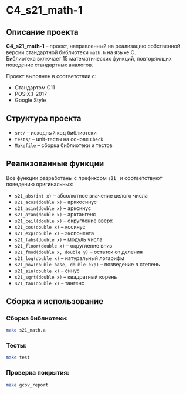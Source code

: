 # C4_s21_math-1

## Описание проекта
**C4_s21_math-1** – проект, направленный на реализацию собственной версии стандартной библиотеки `math.h` на языке C.  
Библиотека включает 15 математических функций, повторяющих поведение стандартных аналогов.  

Проект выполнен в соответствии с:
- Стандартом C11
- POSIX.1-2017
- Google Style

## Структура проекта
- `src/` – исходный код библиотеки
- `tests/` – unit-тесты на основе `Check`
- `Makefile` – сборка библиотеки и тестов

## Реализованные функции
Все функции разработаны с префиксом `s21_` и соответствуют поведению оригинальных:

- `s21_abs(int x)` – абсолютное значение целого числа
- `s21_acos(double x)` – арккосинус
- `s21_asin(double x)` – арксинус
- `s21_atan(double x)` – арктангенс
- `s21_ceil(double x)` – округление вверх
- `s21_cos(double x)` – косинус
- `s21_exp(double x)` – экспонента
- `s21_fabs(double x)` – модуль числа
- `s21_floor(double x)` – округление вниз
- `s21_fmod(double x, double y)` – остаток от деления
- `s21_log(double x)` – натуральный логарифм
- `s21_pow(double base, double exp)` – возведение в степень
- `s21_sin(double x)` – синус
- `s21_sqrt(double x)` – квадратный корень
- `s21_tan(double x)` – тангенс

## Сборка и использование
### Сборка библиотеки:
```sh
make s21_math.a
```
### Тесты:
```sh
make test
```
### Проверка покрытия:
```sh
make gcov_report
```
